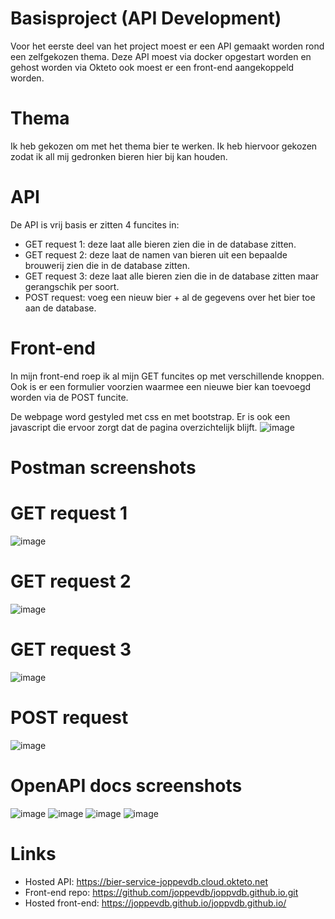 # Basisproject (API Development)
Voor het eerste deel van het project moest er een API gemaakt worden rond een zelfgekozen thema. Deze API moest via docker opgestart worden en gehost worden via Okteto ook moest er een front-end aangekoppeld worden.

# Thema
Ik heb gekozen om met het thema bier te werken. Ik heb hiervoor gekozen zodat ik all mij gedronken bieren hier bij kan houden.

# API 
De API is vrij basis er zitten 4 funcites in:
  - GET request 1: deze laat alle bieren zien die in de database zitten.
  - GET request 2: deze laat de namen van bieren uit een bepaalde brouwerij zien die in de database zitten.
  - GET request 3: deze laat alle bieren zien die in de database zitten maar gerangschik per soort.
  - POST request: voeg een nieuw bier + al de gegevens over het bier toe aan de database.

# Front-end
In mijn front-end roep ik al mijn GET funcites op met verschillende knoppen. Ook is er een formulier voorzien waarmee een nieuwe bier kan toevoegd worden via de POST funcite.

De webpage word gestyled met css en met bootstrap. Er is ook een javascript die ervoor zorgt dat de pagina overzichtelijk blijft.
![image](https://user-images.githubusercontent.com/71765408/202700920-a8b27d22-3fa8-4875-9d85-668773860e5c.png)

# Postman screenshots
# GET request 1
![image](https://user-images.githubusercontent.com/71765408/202702782-ec6f4ad1-65d9-451c-bf5d-190967f4a0ac.png)


# GET request 2
![image](https://user-images.githubusercontent.com/71765408/202703001-b6a38f25-1c36-4913-8a32-f2a2ac41e3eb.png)


# GET request 3
![image](https://user-images.githubusercontent.com/71765408/202703208-e05a7008-3aed-47bc-aa1d-0667e8cd1bdb.png)


# POST request
![image](https://user-images.githubusercontent.com/71765408/202704359-33d2db48-dfe1-485f-b2ab-de286462be15.png)


# OpenAPI docs screenshots
![image](https://user-images.githubusercontent.com/71765408/202705453-8afccdf6-88a6-4bcd-ae0d-cf95753da5ce.png)
![image](https://user-images.githubusercontent.com/71765408/202705518-dc762de3-5c68-46ef-93e1-ec2fc27ee999.png)
![image](https://user-images.githubusercontent.com/71765408/202705591-e17fa9ca-566a-4531-b788-ceb1ae50419a.png)
![image](https://user-images.githubusercontent.com/71765408/202705653-a141a47f-38e8-444b-b823-6fdd26ec8002.png)

# Links
- Hosted API: https://bier-service-joppevdb.cloud.okteto.net
- Front-end repo: https://github.com/joppevdb/joppvdb.github.io.git
- Hosted front-end: https://joppevdb.github.io/joppvdb.github.io/
